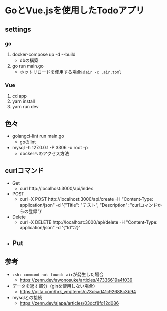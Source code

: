 # GoとVue.jsを使用したTodoアプリ
## settings
### go
1. docker-compose up -d --build
   - dbの構築
2. go run main.go
   - ホットリロードを使用する場合は`air -c .air.toml`

### Vue
1. cd app
2. yarn install
3. yarn run dev

## 色々
- golangci-lint run main.go
  - goのlint
- mysql -h 127.0.0.1 -P 3306 -u root -p
  - dockerへのアクセス方法

## curlコマンド
- Get
  - curl http://localhost:3000/api/index
- POST
  - curl -X POST http://localhost:3000/api/create -H "Content-Type: application/json" -d '{"Title": "テスト", "Description": "curlコマンドからの登録"}'
- Delete
  - curl -X DELETE http://localhost:3000/api/delete -H "Content-Type: application/json" -d '{"Id":2}'
- Put
  - 

## 参考
- `zsh: command not found: air`が発生した場合
  - https://zenn.dev/awonosuke/articles/47336619a4f039
- データを返す部分（ginを使用しない場合）
  - https://qiita.com/hrk_ym/items/c73c5ad41c92688c3b94
- mysqlとの接続
  - https://zenn.dev/ajapa/articles/03dcf8fd12d086